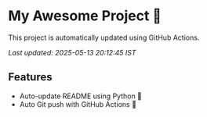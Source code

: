 # My Awesome Project 🚀

This project is automatically updated using GitHub Actions.

_Last updated: 2025-05-13 20:12:45 IST_

## Features
- Auto-update README using Python 🐍
- Auto Git push with GitHub Actions 🤖
